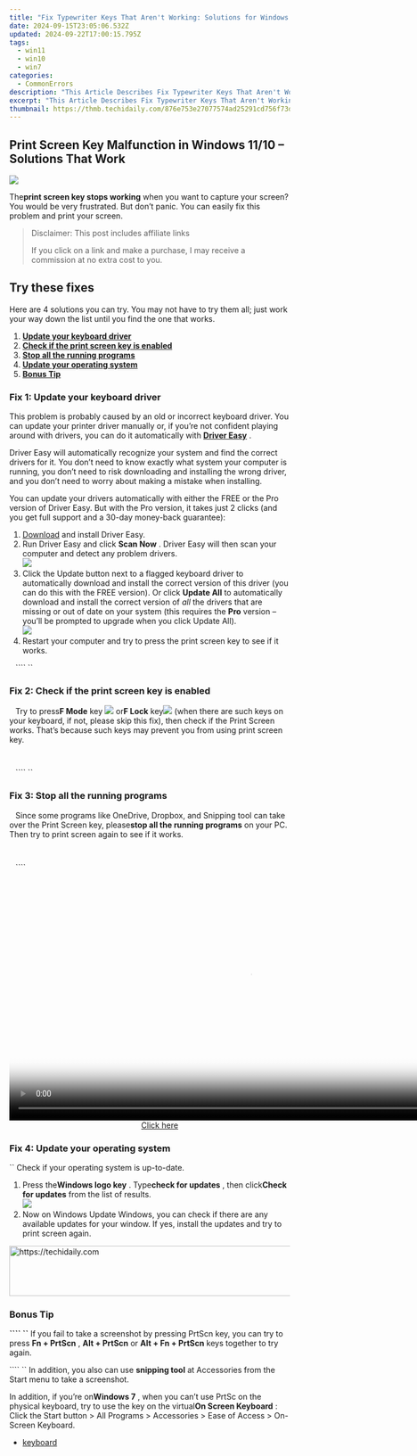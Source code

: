 ```yaml
---
title: "Fix Typewriter Keys That Aren't Working: Solutions for Windows 10 and 11 Users"
date: 2024-09-15T23:05:06.532Z
updated: 2024-09-22T17:00:15.795Z
tags:
  - win11
  - win10
  - win7
categories:
  - CommonErrors
description: "This Article Describes Fix Typewriter Keys That Aren't Working: Solutions for Windows 10 and 11 Users"
excerpt: "This Article Describes Fix Typewriter Keys That Aren't Working: Solutions for Windows 10 and 11 Users"
thumbnail: https://thmb.techidaily.com/876e753e27077574ad25291cd756f73dd324e0088d395c4f6b7d4b1f29dc8396.jpg
---
```


## Print Screen Key Malfunction in Windows 11/10 – Solutions That Work

![](https://images.drivereasy.com/wp-content/uploads/2018/03/img_5aa9088204dec.png)

 The**print screen key stops working** when you want to capture your screen? You would be very frustrated. But don’t panic. You can easily fix this problem and print your screen.

>  Disclaimer: This post includes affiliate links
>
>  If you click on a link and make a purchase, I may receive a commission at no extra cost to you.
>

## Try these fixes

 Here are 4 solutions you can try. You may not have to try them all; just work your way down the list until you find the one that works.

1. **[Update your keyboard driver](#solution1)**
2. **[Check if the print screen key is enabled](#solution2)**
3. **[Stop all the running programs](#solution3)**
4. **[Update your operating system](#solution4)**
5. **[Bonus Tip](#additional)**

### Fix 1: Update your keyboard driver

 This problem is probably caused by an old or incorrect keyboard driver. You can update your printer driver manually or, if you’re not confident playing around with drivers, you can do it automatically with **[Driver Easy](https://tools.techidaily.com/drivereasy/download/)**  .

 Driver Easy will automatically recognize your system and find the correct drivers for it. You don’t need to know exactly what system your computer is running, you don’t need to risk downloading and installing the wrong driver, and you don’t need to worry about making a mistake when installing.

 You can update your drivers automatically with either the FREE or the Pro version of Driver Easy. But with the Pro version, it takes just 2 clicks (and you get full support and a 30-day money-back guarantee):

1. [Download](https://tools.techidaily.com/drivereasy/download/)   and install Driver Easy.
2. Run Driver Easy and click **Scan Now** . Driver Easy will then scan your computer and detect any problem drivers.  
![](https://www.drivereasy.com/wp-content/uploads/2017/03/Driver-Easy-Scan-Needed.jpg)
3. Click the Update button next to a flagged keyboard driver to automatically download and install the correct version of this driver (you can do this with the FREE version). Or click **Update All**  to automatically download and install the correct version of _all_ the drivers that are missing or out of date on your system (this requires the **Pro** version – you’ll be prompted to upgrade when you click Update All).  
![](https://www.drivereasy.com/wp-content/uploads/2017/03/Driver-Easy-Update-All.jpg)
4. Restart your computer and try to press the print screen key to see if it works.

```` ```` ```` ``

### Fix 2: Check if the print screen key is enabled

```` ```` Try to press**F Mode** key ![](https://images.drivereasy.com/wp-content/uploads/2017/04/2-3.png) or**F Lock** key![](https://images.drivereasy.com/wp-content/uploads/2017/04/1-2.png) (when there are such keys on your keyboard, if not, please skip this fix), then check if the Print Screen works. That’s because such keys may prevent you from using print screen key.

```` ````

```` ```` ```` ``

### Fix 3: Stop all the running programs

```` ```` Since some programs like OneDrive, Dropbox, and Snipping tool can take over the Print Screen key, please**stop all the running programs** on your PC. Then try to print screen again to see if it works.

```` ````

```` ```` ````

<!-- affiliate ads begin -->
<span id="1424531">
					<video width="864" height="NaN" style="cursor:pointer"
           poster="//a.impactradius-go.com/display-clicktoplayimage/1424531.png"
           onclick="if(!this.playClicked){this.play();this.setAttribute('controls',true);this.playClicked=true;}">
	   <source src="//a.impactradius-go.com/display-ad/16446-1424531">
	   <img src="//a.impactradius-go.com/display-clicktoplayimage/1424531.png" style="border: none; height: 100%; width: 100%; object-fit: contain">
	</video>
	<div style="width:540px;text-align:center"><a href="javascript:window.open(decodeURIComponent('https%3A%2F%2Flaganoo.pxf.io%2Fc%2F5597632%2F1424531%2F16446'), '_blank');void(0);">Click here</a></div>
</span>
<img height="0" width="0" src="https://imp.pxf.io/i/5597632/1424531/16446" style="position:absolute;visibility:hidden;" border="0" />
<!-- affiliate ads end -->

### Fix 4: Update your operating system

`` Check if your operating system is up-to-date.

1. Press the**Windows logo key** . Type**check for updates** , then click**Check for updates** from the list of results.  
![](https://www.drivereasy.com/wp-content/uploads/2017/07/win11-search-bar-check-for-updates.jpg)
2. Now on Windows Update Windows, you can check if there are any available updates for your window. If yes, install the updates and try to print screen again.

<!-- affiliate ads begin -->
<a href="https://malaysia-healthcare-travel-council.pxf.io/c/5597632/1557747/17382" target="_top" id="1557747">
  <img src="//a.impactradius-go.com/display-ad/17382-1557747" border="0" alt="https://techidaily.com" width="728" height="90"/>
</a>
<img height="0" width="0" src="https://malaysia-healthcare-travel-council.pxf.io/i/5597632/1557747/17382" style="position:absolute;visibility:hidden;" border="0" />
<!-- affiliate ads end -->

### Bonus Tip

**```` ``**  If you fail to take a screenshot by pressing PrtScn key, you can try to press **Fn + PrtScn** , **Alt + PrtScn**  or **Alt + Fn + PrtScn**  keys together to try again.

```` `` In addition, you also can use **snipping tool**  at Accessories from the Start menu to take a screenshot.

 In addition, if you’re on**Windows 7** , when you can’t use PrtSc on the physical keyboard, try to use the key on the virtual**On Screen Keyboard** : Click the Start button > All Programs > Accessories > Ease of Access > On-Screen Keyboard.

* [keyboard](https://bellelily.pxf.io/m5azgm)

<ins class="adsbygoogle"
     style="display:block"
     data-ad-format="autorelaxed"
     data-ad-client="ca-pub-7571918770474297"
     data-ad-slot="1223367746"></ins>

<ins class="adsbygoogle"
     style="display:block"
     data-ad-client="ca-pub-7571918770474297"
     data-ad-slot="8358498916"
     data-ad-format="auto"
     data-full-width-responsive="true"></ins>



